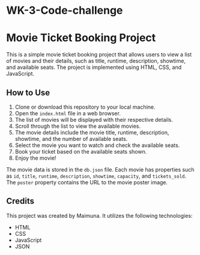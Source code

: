 # WK-3-Code-challenge
# Movie Ticket Booking Project

This is a simple movie ticket booking project that allows users to view a list of movies and their details, such as title, runtime, description, showtime, and available seats. The project is implemented using HTML, CSS, and JavaScript.

## How to Use

1. Clone or download this repository to your local machine.
2. Open the `index.html` file in a web browser.
3. The list of movies will be displayed with their respective details.
4. Scroll through the list to view the available movies.
5. The movie details include the movie title, runtime, description, showtime, and the number of available seats.
6. Select the movie you want to watch and check the available seats.
7. Book your ticket based on the available seats shown.
8. Enjoy the movie!

The movie data is stored in the `db.json` file. Each movie has properties such as `id`, `title`, `runtime`, `description`, `showtime`, `capacity`, and `tickets_sold`. The `poster` property contains the URL to the movie poster image.

## Credits

This project was created by Maimuna. It utilizes the following technologies:

- HTML
- CSS
- JavaScript
- JSON
